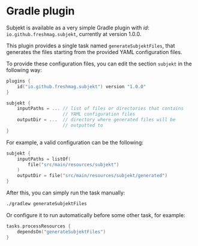 # Gradle plugin

Subjekt is available as a very simple Gradle plugin with *id*: `io.github.freshmag.subjekt`, currently at version 1.0.0.

This plugin provides a single task named `generateSubjektFiles`, that generates the files starting from the provided 
YAML configuration files.

To provide these configuration files, you can edit the section `subjekt` in the following way:

```kotlin
plugins {
    id("io.github.freshmag.subjekt") version "1.0.0"
}

subjekt {
    inputPaths = ... // list of files or directories that contains 
                     // YAML configuration files
    outputDir = ...  // directory where generated files will be 
                     // outputted to
}
```

For example, a valid configuration can be the following:

```kotlin
subjekt {
    inputPaths = listOf(
        file("src/main/resources/subjekt")
    )
    outputDir = file("src/main/resources/subjekt/generated")
}
```

After this, you can simply run the task manually:

```bash
./gradlew generateSubjektFiles
```

Or configure it to run automatically before some other task, for example:

```kotlin
tasks.processResources {
    dependsOn("generateSubjektFiles")
}
```
